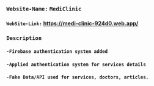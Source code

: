 

### `Website-Name:` `MediClinic`
#### `WebSite-Link:` https://medi-clinic-924d0.web.app/

### `Description`
#### `-Firebase authentication system added`
#### `-Applied authentication system for services details`
#### `-Fake Data/API used for services, doctors, articles.`


